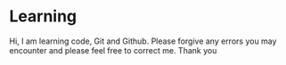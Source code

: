 # Learning
Hi, I am learning code, Git and Github. Please forgive any errors you may encounter and please feel free to correct me. Thank you
